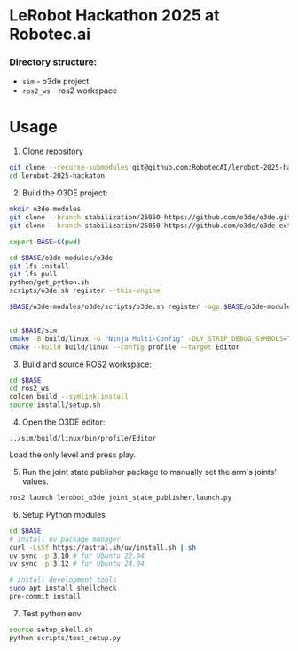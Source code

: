 # LeRobot Hackathon 2025 at Robotec.ai

### Directory structure:

- `sim` - o3de project
- `ros2_ws` - ros2 workspace

# Usage

1. Clone repository
```bash
git clone --recurse-submodules git@github.com:RobotecAI/lerobot-2025-hackaton.git
cd lerobot-2025-hackaton
```

2. Build the O3DE project:
```bash
mkdir o3de-modules
git clone --branch stabilization/25050 https://github.com/o3de/o3de.git o3de-modules/o3de
git clone --branch stabilization/25050 https://github.com/o3de/o3de-extras.git o3de-modules/o3de-extras

export BASE=$(pwd)

cd $BASE/o3de-modules/o3de
git lfs install
git lfs pull
python/get_python.sh
scripts/o3de.sh register --this-engine

$BASE/o3de-modules/o3de/scripts/o3de.sh register -agp $BASE/o3de-modules/o3de-extras/Gems


cd $BASE/sim
cmake -B build/linux -G "Ninja Multi-Config" -DLY_STRIP_DEBUG_SYMBOLS=TRUE -DLY_DISABLE_TEST_MODULES=ON
cmake --build build/linux --config profile --target Editor 
```

3. Build and source ROS2 workspace:
```bash
cd $BASE
cd ros2_ws
colcon build --symlink-install
source install/setup.sh
```

4. Open the O3DE editor:
```
../sim/build/linux/bin/profile/Editor
```

Load the only level and press play.

5. Run the joint state publisher package to manually set the arm's joints' values.
```bash
ros2 launch lerobot_o3de joint_state_publisher.launch.py
```

6. Setup Python modules
```bash
cd $BASE
# install uv package manager
curl -LsSf https://astral.sh/uv/install.sh | sh
uv sync -p 3.10 # for Ubuntu 22.04
uv sync -p 3.12 # for Ubuntu 24.04

# install development tools
sudo apt install shellcheck
pre-commit install
```

7. Test python env

```bash
source setup_shell.sh
python scripts/test_setup.py
```
